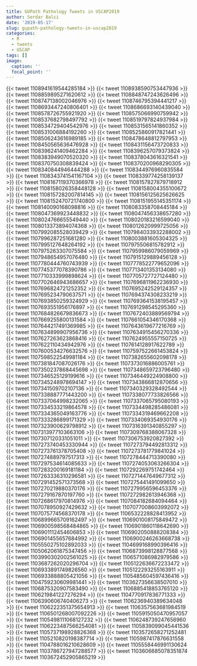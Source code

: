 ```yaml
---
title: GUPath Pathology Tweets in USCAP2019
author: Serdar Balci
date: '2019-05-17'
slug: gupath-pathology-tweets-in-uscap2019
categories:
  - R
  - tweets
  - USCAP
tags: []
image:
  caption: ''
  focal_point: ''
---
```




{{< tweet 1108941619544285184 >}}
{{< tweet 1108938590753447936 >}}
{{< tweet 1108859895271620612 >}}
{{< tweet 1108848747243626496 >}}
{{< tweet 1108747138002046976 >}}
{{< tweet 1108746795394441217 >}}
{{< tweet 1108693447240806401 >}}
{{< tweet 1108686693140439040 >}}
{{< tweet 1108578726755921920 >}}
{{< tweet 1108575066990759942 >}}
{{< tweet 1108537682798497792 >}}
{{< tweet 1108519797824937984 >}}
{{< tweet 1108534729404542976 >}}
{{< tweet 1108531565141860352 >}}
{{< tweet 1108531006884192260 >}}
{{< tweet 1108525860917821441 >}}
{{< tweet 1108506243616989185 >}}
{{< tweet 1108478648812797953 >}}
{{< tweet 1108450565636476928 >}}
{{< tweet 1108431156473720833 >}}
{{< tweet 1108396241409462284 >}}
{{< tweet 1108396257079373824 >}}
{{< tweet 1108383949070520320 >}}
{{< tweet 1108378043616321541 >}}
{{< tweet 1108370750308839424 >}}
{{< tweet 1108370200968290305 >}}
{{< tweet 1108340844946444288 >}}
{{< tweet 1108344976960835584 >}}
{{< tweet 1108343741541167104 >}}
{{< tweet 1108339774258139137 >}}
{{< tweet 1108167119370366978 >}}
{{< tweet 1108157827879718912 >}}
{{< tweet 1108158026358448128 >}}
{{< tweet 1108158004355100672 >}}
{{< tweet 1108157282007814145 >}}
{{< tweet 1108156125625626625 >}}
{{< tweet 1108152470721740800 >}}
{{< tweet 1108151955145351174 >}}
{{< tweet 1108140090168098816 >}}
{{< tweet 1108083358708445184 >}}
{{< tweet 1108047369923448832 >}}
{{< tweet 1108047456338657280 >}}
{{< tweet 1108024766655549440 >}}
{{< tweet 1108020183216599040 >}}
{{< tweet 1108013373894074368 >}}
{{< tweet 1108012620999725056 >}}
{{< tweet 1107992085528039429 >}}
{{< tweet 1107984033932288002 >}}
{{< tweet 1107996287251681280 >}}
{{< tweet 1108003881605304325 >}}
{{< tweet 1107995127648264192 >}}
{{< tweet 1107975506815782912 >}}
{{< tweet 1107975263307075584 >}}
{{< tweet 1107959986079059969 >}}
{{< tweet 1107948654957076480 >}}
{{< tweet 1107915129889456128 >}}
{{< tweet 1107780444760743939 >}}
{{< tweet 1107778522779652096 >}}
{{< tweet 1107745377078390786 >}}
{{< tweet 1107713401353134080 >}}
{{< tweet 1107710333999898624 >}}
{{< tweet 1107705727727124480 >}}
{{< tweet 1107702646943686657 >}}
{{< tweet 1107696811962236930 >}}
{{< tweet 1107696824721252352 >}}
{{< tweet 1107695242529124357 >}}
{{< tweet 1107695234790637571 >}}
{{< tweet 1107694374308233219 >}}
{{< tweet 1107693850259324929 >}}
{{< tweet 1107693641538195457 >}}
{{< tweet 1107693551956176897 >}}
{{< tweet 1107691298545295360 >}}
{{< tweet 1107684826679836673 >}}
{{< tweet 1107672403889569794 >}}
{{< tweet 1107669255800131584 >}}
{{< tweet 1107661054346170368 >}}
{{< tweet 1107644217491369985 >}}
{{< tweet 1107643619677216769 >}}
{{< tweet 1107634899907956736 >}}
{{< tweet 1107634915456270336 >}}
{{< tweet 1107627263623868416 >}}
{{< tweet 1107624955557150725 >}}
{{< tweet 1107622110434942976 >}}
{{< tweet 1107614128917622789 >}}
{{< tweet 1107600534276632576 >}}
{{< tweet 1107597522661453824 >}}
{{< tweet 1107598522549981184 >}}
{{< tweet 1107382655602098178 >}}
{{< tweet 1107381847087026176 >}}
{{< tweet 1107373016886005761 >}}
{{< tweet 1107350237868445698 >}}
{{< tweet 1107348659723796480 >}}
{{< tweet 1107346525129199616 >}}
{{< tweet 1107346449224908800 >}}
{{< tweet 1107345248978694147 >}}
{{< tweet 1107343866812870656 >}}
{{< tweet 1107341509702107136 >}}
{{< tweet 1107340329328492544 >}}
{{< tweet 1107338887771443200 >}}
{{< tweet 1107338077733826566 >}}
{{< tweet 1107337064998232065 >}}
{{< tweet 1107337065795080193 >}}
{{< tweet 1107334533219864578 >}}
{{< tweet 1107334498285486081 >}}
{{< tweet 1107334365049163776 >}}
{{< tweet 1107334319469662208 >}}
{{< tweet 1107333286899171329 >}}
{{< tweet 1107334069354930176 >}}
{{< tweet 1107323900629798912 >}}
{{< tweet 1107316391340855297 >}}
{{< tweet 1107313977103663106 >}}
{{< tweet 1107309768388067328 >}}
{{< tweet 1107307120331051011 >}}
{{< tweet 1107306753920827392 >}}
{{< tweet 1107273740453330944 >}}
{{< tweet 1107273794492813312 >}}
{{< tweet 1107273761378705408 >}}
{{< tweet 1107273781779841024 >}}
{{< tweet 1107274889797517313 >}}
{{< tweet 1107278444713390080 >}}
{{< tweet 1107297534614085633 >}}
{{< tweet 1107274053063266304 >}}
{{< tweet 1107283200169181184 >}}
{{< tweet 1107292269751742464 >}}
{{< tweet 1107263336310296581 >}}
{{< tweet 1107271447649677312 >}}
{{< tweet 1107291452571373568 >}}
{{< tweet 1107275441491099650 >}}
{{< tweet 1107270219880370176 >}}
{{< tweet 1107279956596453376 >}}
{{< tweet 1107279167870197760 >}}
{{< tweet 1107272982613946368 >}}
{{< tweet 1107268617970814976 >}}
{{< tweet 1107084182684094464 >}}
{{< tweet 1107078950927429632 >}}
{{< tweet 1107077008603992072 >}}
{{< tweet 1107075774568370178 >}}
{{< tweet 1106532228828413952 >}}
{{< tweet 1106899665709162497 >}}
{{< tweet 1106901008175849472 >}}
{{< tweet 1106900598568484865 >}}
{{< tweet 1106901860118642690 >}}
{{< tweet 1106901112454606853 >}}
{{< tweet 1106902050888208384 >}}
{{< tweet 1106901455657684992 >}}
{{< tweet 1106900246263668738 >}}
{{< tweet 1105550275102892033 >}}
{{< tweet 1104699168990396416 >}}
{{< tweet 1105062061875347456 >}}
{{< tweet 1106873998128877568 >}}
{{< tweet 1103990302002561025 >}}
{{< tweet 1106571086982979586 >}}
{{< tweet 1103687262020296704 >}}
{{< tweet 1105122636672233472 >}}
{{< tweet 1106933891749826560 >}}
{{< tweet 1105122293255163911 >}}
{{< tweet 1106933888805421056 >}}
{{< tweet 1105485604597436416 >}}
{{< tweet 1104759230609981441 >}}
{{< tweet 1103627356638507010 >}}
{{< tweet 1106875320907583490 >}}
{{< tweet 1106885418853765120 >}}
{{< tweet 1106219841227276294 >}}
{{< tweet 1104770917836771333 >}}
{{< tweet 1106390606740406273 >}}
{{< tweet 1106236940389634048 >}}
{{< tweet 1106222351375654913 >}}
{{< tweet 1106357563681984519 >}}
{{< tweet 1106501268007092226 >}}
{{< tweet 1105915050470957057 >}}
{{< tweet 1105498111068127232 >}}
{{< tweet 1106248739247656960 >}}
{{< tweet 1106223487566254081 >}}
{{< tweet 1105839099045441536 >}}
{{< tweet 1105737198928826368 >}}
{{< tweet 1103572658271252481 >}}
{{< tweet 1105210820198387714 >}}
{{< tweet 1105987417876631558 >}}
{{< tweet 1104788016210628609 >}}
{{< tweet 1105558446991130624 >}}
{{< tweet 1103786727947288577 >}}
{{< tweet 1103606685078351874 >}}
{{< tweet 1103672452905865219 >}}

